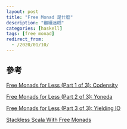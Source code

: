```yaml
---
layout: post
title: "Free Monad 是什麼"
description: "繼續迷糊"
categories: [haskell]
tags: [free monad]
redirect_from:
  - /2020/01/10/
---
```



## 參考
[Free Monads for Less (Part 1 of 3): Codensity](http://comonad.com/reader/2011/free-monads-for-less/)

[Free Monads for Less (Part 2 of 3): Yoneda](http://comonad.com/reader/2011/free-monads-for-less-2/)

[Free Monads for Less (Part 3 of 3): Yielding IO](http://comonad.com/reader/2011/free-monads-for-less-3/)

[Stackless Scala With Free Monads](http://blog.higher-order.com/assets/trampolines.pdf)